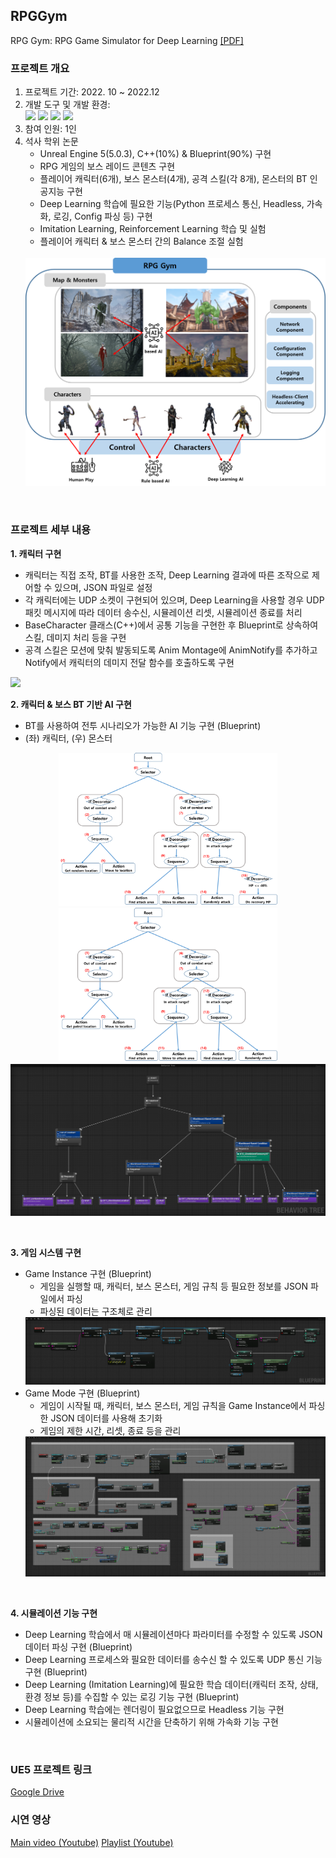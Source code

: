 ## RPGGym
RPG Gym: RPG Game Simulator for Deep Learning [[PDF]](https://github.com/Tab4Space/RPGGym/blob/main/RPG_Gym_RPG_Game_Simulator_for_Deep_Learning.pdf)<br/>

### 프로젝트 개요
1. 프로젝트 기간: 2022. 10 ~ 2022.12
2. 개발 도구 및 개발 환경: </br>
    <img src="https://img.shields.io/badge/UnrealEngine-0E1128?style=for-the-badge&logo=UnrealEngine&logoColor=white"> <img src="https://img.shields.io/badge/Python-3776AB?style=for-the-badge&logo=Python&logoColor=white"> <img src="https://img.shields.io/badge/Pytorch-EE4C2C?style=for-the-badge&logo=Pytorch&logoColor=white"> <img src="https://img.shields.io/badge/Windows-0078D6?style=for-the-badge&logo=Windows&logoColor=white">
3. 참여 인원: 1인
4. 석사 학위 논문
    * Unreal Engine 5(5.0.3), C++(10%) & Blueprint(90%) 구현
    * RPG 게임의 보스 레이드 콘텐츠 구현
    * 플레이어 캐릭터(6개), 보스 몬스터(4개), 공격 스킬(각 8개), 몬스터의 BT 인공지능 구현
    * Deep Learning 학습에 필요한 기능(Python 프로세스 통신, Headless, 가속화, 로깅, Config 파싱 등) 구현
    * Imitation Learning, Reinforcement Learning 학습 및 실험
    * 플레이어 캐릭터 & 보스 몬스터 간의 Balance 조절 실험
    <br/>
    <img src="./assets/Architecture.png">
<br/>

### 프로젝트 세부 내용
**1. 캐릭터 구현**
* 캐릭터는 직접 조작, BT를 사용한 조작, Deep Learning 결과에 따른 조작으로 제어할 수 있으며, JSON 파일로 설정
* 각 캐릭터에는 UDP 소켓이 구현되어 있으며, Deep Learning을 사용할 경우 UDP 패킷 메시지에 따라 데이터 송수신, 시뮬레이션 리셋, 시뮬레이션 종료를 처리
* BaseCharacter 클래스(C++)에서 공통 기능을 구현한 후 Blueprint로 상속하여 스킬, 데미지 처리 등을 구현
* 공격 스킬은 모션에 맞춰 발동되도록 Anim Montage에 AnimNotify를 추가하고 Notify에서 캐릭터의 데미지 전달 함수를 호출하도록 구현
<img src=./assets/BP_Kwang-EventGraph.png>
<br/>

**2. 캐릭터 & 보스 BT 기반 AI 구현**
* BT를 사용하여 전투 시나리오가 가능한 AI 기능 구현 (Blueprint)
* (좌) 캐릭터, (우) 몬스터
<p align="center">
<img src=./assets/CharacterBT.png width=350>
<img src=./assets/MonsterBT.png width=350>
<img src=./assets/BT_CharacterAI-BehaviorTree.png>
</p>
<br/>

**3. 게임 시스템 구현**
* Game Instance 구현 (Blueprint)
    * 게임을 실행할 때, 캐릭터, 보스 몬스터, 게임 규칙 등 필요한 정보를 JSON 파일에서 파싱
    * 파싱된 데이터는 구조체로 관리
    <img src=./assets/GI_RpgGym-EventGraph.png>
* Game Mode 구현 (Blueprint)
    * 게임이 시작될 때, 캐릭터, 보스 몬스터, 게임 규칙을 Game Instance에서 파싱한 JSON 데이터를 사용해 초기화
    * 게임의 제한 시간, 리셋, 종료 등을 관리
    <img src=./assets/GM_RpgGym-EventGraph.png>
<br/>

**4. 시뮬레이션 기능 구현**
* Deep Learning 학습에서 매 시뮬레이션마다 파라미터를 수정할 수 있도록 JSON 데이터 파싱 구현 (Blueprint)
* Deep Learning 프로세스와 필요한 데이터를 송수신 할 수 있도록 UDP 통신 기능 구현 (Blueprint)
* Deep Learning (Imitation Learning)에 필요한 학습 데이터(캐릭터 조작, 상태, 환경 정보 등)를 수집할 수 있는 로깅 기능 구현 (Blueprint)
* Deep Learning 학습에는 렌더링이 필요없으므로 Headless 기능 구현
* 시뮬레이션에 소요되는 물리적 시간을 단축하기 위해 가속화 기능 구현
<br/>


### UE5 프로젝트 링크
[Google Drive](https://drive.google.com/file/d/1o-tWSa91LZL7B0JbRT2CPW2Fl-VFyi4c/view?usp=share_link)
<br/>

### 시연 영상
[Main video (Youtube)](https://youtu.be/bcWVn1OAfio?si=WacA7I782eE65u20)
[Playlist (Youtube)](https://www.youtube.com/playlist?list=PLnRVH8DOZjpBI7xO6tHZ05E6oc1IDHXe7)